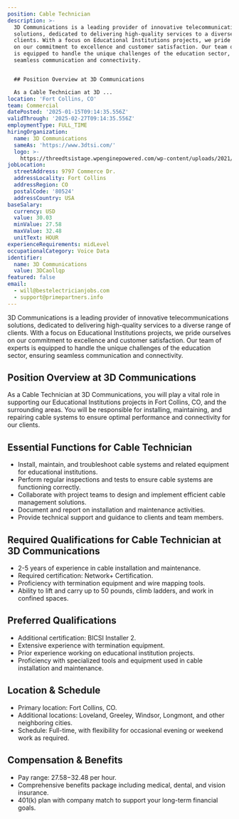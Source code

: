 ```yaml
---
position: Cable Technician
description: >-
  3D Communications is a leading provider of innovative telecommunications
  solutions, dedicated to delivering high-quality services to a diverse range of
  clients. With a focus on Educational Institutions projects, we pride ourselves
  on our commitment to excellence and customer satisfaction. Our team of experts
  is equipped to handle the unique challenges of the education sector, ensuring
  seamless communication and connectivity.


  ## Position Overview at 3D Communications

  As a Cable Technician at 3D ...
location: 'Fort Collins, CO'
team: Commercial
datePosted: '2025-01-15T09:14:35.556Z'
validThrough: '2025-02-27T09:14:35.556Z'
employmentType: FULL_TIME
hiringOrganization:
  name: 3D Communications
  sameAs: 'https://www.3dtsi.com/'
  logo: >-
    https://threedtsistage.wpenginepowered.com/wp-content/uploads/2021/01/logo-default.png
jobLocation:
  streetAddress: 9797 Commerce Dr.
  addressLocality: Fort Collins
  addressRegion: CO
  postalCode: '80524'
  addressCountry: USA
baseSalary:
  currency: USD
  value: 30.03
  minValue: 27.58
  maxValue: 32.48
  unitText: HOUR
experienceRequirements: midLevel
occupationalCategory: Voice Data
identifier:
  name: 3D Communications
  value: 3DCaollqp
featured: false
email:
  - will@bestelectricianjobs.com
  - support@primepartners.info
---
```




3D Communications is a leading provider of innovative telecommunications solutions, dedicated to delivering high-quality services to a diverse range of clients. With a focus on Educational Institutions projects, we pride ourselves on our commitment to excellence and customer satisfaction. Our team of experts is equipped to handle the unique challenges of the education sector, ensuring seamless communication and connectivity.

## Position Overview at 3D Communications
As a Cable Technician at 3D Communications, you will play a vital role in supporting our Educational Institutions projects in Fort Collins, CO, and the surrounding areas. You will be responsible for installing, maintaining, and repairing cable systems to ensure optimal performance and connectivity for our clients.

## Essential Functions for Cable Technician
- Install, maintain, and troubleshoot cable systems and related equipment for educational institutions.
- Perform regular inspections and tests to ensure cable systems are functioning correctly.
- Collaborate with project teams to design and implement efficient cable management solutions.
- Document and report on installation and maintenance activities.
- Provide technical support and guidance to clients and team members.

## Required Qualifications for Cable Technician at 3D Communications
- 2-5 years of experience in cable installation and maintenance.
- Required certification: Network+ Certification.
- Proficiency with termination equipment and wire mapping tools.
- Ability to lift and carry up to 50 pounds, climb ladders, and work in confined spaces.

## Preferred Qualifications
- Additional certification: BICSI Installer 2.
- Extensive experience with termination equipment.
- Prior experience working on educational institution projects.
- Proficiency with specialized tools and equipment used in cable installation and maintenance.

## Location & Schedule
- Primary location: Fort Collins, CO.
- Additional locations: Loveland, Greeley, Windsor, Longmont, and other neighboring cities.
- Schedule: Full-time, with flexibility for occasional evening or weekend work as required.

## Compensation & Benefits
- Pay range: $27.58-$32.48 per hour.
- Comprehensive benefits package including medical, dental, and vision insurance.
- 401(k) plan with company match to support your long-term financial goals.
